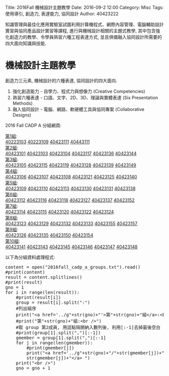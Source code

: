 Title: 2016Fall 機械設計主題教學
Date: 2016-09-2 12:00
Category: Misc
Tags: 使用導引, 創造力, 表達能力, 協同設計
Author: 40423222

知識管理與最佳化應用實驗室試圖利用計算機程式、網際內容管理、電腦輔助設計實習與協同產品設計實習等課程, 進行與機械設計相關的主題式教學, 其中包含強化創造力的教學、令學員熟習六種工程表達方式, 並且俱備融入協同設計所需要的四大面向知識與技能.

<!-- PELICAN_END_SUMMARY -->

# 機械設計主題教學

創造力三元素, 機械設計的六種表達, 協同設計的四大面向.

1. 強化創造能力 - 自學力、程式力與想像力
(Creative Competencies)
2. 熟習六種表達  - 口語、文字、2D、3D、理論與實體表達
(Six Presentation Methods)
3. 融入協同設計 - 電腦、網路、軟硬體工具與協同專案
(Collaborative Designs)

2016 Fall CADP A 分組網頁:

<a href='../g1'>第1組</a>:<br />
<a href='../g1/40223103'>40223103</a> 
<a href='../g1/40223109'>40223109</a> 
<a href='../g1/40423111'>40423111</a> 
<a href='../g1/40443111'>40443111</a> 
<br />
<a href='../g2'>第2組</a>:<br />
<a href='../g2/40423101'>40423101</a> 
<a href='../g2/40423103'>40423103</a> 
<a href='../g2/40423104'>40423104</a> 
<a href='../g2/40423117'>40423117</a> 
<a href='../g2/40423136'>40423136</a> 
<a href='../g2/40423144'>40423144</a> 
<br />
<a href='../g3'>第3組</a>:<br />
<a href='../g3/40423105'>40423105</a> 
<a href='../g3/40423115'>40423115</a> 
<a href='../g3/40423119'>40423119</a> 
<a href='../g3/40423128'>40423128</a> 
<a href='../g3/40423139'>40423139</a> 
<a href='../g3/40423149'>40423149</a> 
<br />
<a href='../g4'>第4組</a>:<br />
<a href='../g4/40423106'>40423106</a> 
<a href='../g4/40423107'>40423107</a> 
<a href='../g4/40423108'>40423108</a> 
<a href='../g4/40423121'>40423121</a> 
<a href='../g4/40423125'>40423125</a> 
<a href='../g4/40423140'>40423140</a> 
<br />
<a href='../g5'>第5組</a>:<br />
<a href='../g5/40423109'>40423109</a> 
<a href='../g5/40423110'>40423110</a> 
<a href='../g5/40423113'>40423113</a> 
<a href='../g5/40423130'>40423130</a> 
<a href='../g5/40423131'>40423131</a> 
<a href='../g5/40423138'>40423138</a> 
<br />
<a href='../g6'>第6組</a>:<br />
<a href='../g6/40423112'>40423112</a> 
<a href='../g6/40423116'>40423116</a> 
<a href='../g6/40423118'>40423118</a> 
<a href='../g6/40423127'>40423127</a> 
<a href='../g6/40423137'>40423137</a> 
<a href='../g6/40423152'>40423152</a> 
<br />
<a href='../g7'>第7組</a>:<br />
<a href='../g7/40423114'>40423114</a> 
<a href='../g7/40423115'>40423115</a> 
<a href='../g7/40423120'>40423120</a> 
<a href='../g7/40423122'>40423122</a> 
<a href='../g7/40423124'>40423124</a> 
<br />
<a href='../g8'>第8組</a>:<br />
<a href='../g8/40423123'>40423123</a> 
<a href='../g8/40423129'>40423129</a> 
<a href='../g8/40423132'>40423132</a> 
<a href='../g8/40423133'>40423133</a> 
<a href='../g8/40423155'>40423155</a> 
<a href='../g8/40423157'>40423157</a> 
<br />
<a href='../g9'>第9組</a>:<br />
<a href='../g9/40423126'>40423126</a> 
<a href='../g9/40423135'>40423135</a> 
<a href='../g9/40423150'>40423150</a> 
<a href='../g9/40423154'>40423154</a> 
<br />
<a href='../g10'>第10組</a>:<br />
<a href='../g10/40423141'>40423141</a> 
<a href='../g10/40423143'>40423143</a> 
<a href='../g10/40423145'>40423145</a> 
<a href='../g10/40423146'>40423146</a> 
<a href='../g10/40423147'>40423147</a> 
<a href='../g10/40423148'>40423148</a> 
<br />


以下為分組資料處理程式:

<pre class="brush: python">
content = open("2016fall_cadp_a_groups.txt").read()
#print(content)
result = content.splitlines()
#print(result)
gno = 1
for i in range(len(result)):
    #print(result[i])
    group = result[i].split(":")
    #列出組序
    print("&lt;a href='../g"+str(gno)+"'&gt;第"+str(gno)+"組&lt;/a&gt;:&lt;br /&gt;")
    #print("第"+str(gno)+"組:&lt;br /&gt;")
    #取 group 第2成員, 用逗點隔開納入數列後, 利用[:-1]去掉最後空白
    #print(group[1].split(",")[:-1])
    gmember = group[1].split(",")[:-1]
    for j in range(len(gmember)):
        #print(gmember[j])
        print("&lt;a href='../g"+str(gno)+"/"+str(gmember[j])+"'&gt;"+ \
        str(gmember[j])+"&lt;/a&gt; ")
    print("&lt;br /&gt;")
    gno = gno + 1
</pre>


